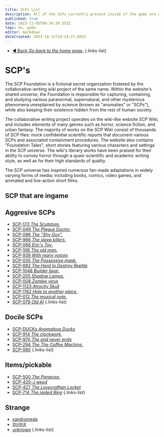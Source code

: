 ```yaml
---
title: SCPs List
description: All of the SCPs currently present inside of the game are on this page.
published: true
date: 2023-11-05T06:34:59.553Z
tags: en, game
editor: markdown
dateCreated: 2023-10-12T19:24:17.893Z
---
```


- [:arrow_backward: Back *Go back to the home page.*](/en/home#single-playerco-op)
{.links-list}
# SCP's


The SCP Foundation is a fictional secret organization fostered by the collaborative-writing wiki project of the same name. Within the website's shared universe, the Foundation is responsible for capturing, containing, and studying various paranormal, supernatural, and other mysterious phenomena unexplained by science (known as "anomalies" or "SCPs"), while also keeping their existence hidden from the rest of human society.

The collaborative writing project operates on the wiki-like website SCP Wiki, and includes elements of many genres such as horror, science fiction, and urban fantasy. The majority of works on the SCP Wiki consist of thousands of SCP files: mock confidential scientific reports that document various SCPs and associated containment procedures. The website also contains "Foundation Tales", short stories featuring various characters and settings in the SCP universe. The wiki's literary works have been praised for their ability to convey horror through a quasi-scientific and academic writing style, as well as for their high standards of quality.

The SCP universe has inspired numerous fan-made adaptations in widely varying forms of media; including books, comics, video games, and animated and live-action short films.
## SCP that are ingame
## Aggresive SCPs
- [SCP-173 *The Sculpture.* ](/en/game/scps/173)
- [SCP-049 *The Plague Doctor.* ](/en/game/scps/049)
- [ SCP-096 *The "Shy Guy".* ](/en/game/scps/096)
- [SCP-966 *The sleep killers.*](/en/game/scps/966)
- [SCP-066 *Eric's Toy.*](/en/game/scps/066)
- [SCP-106 *The old man.* ](/en/game/scps/106)
- [SCP-939 *With many voices*](/en/game/scps/939)
- [SCP-035 *The Possessive mask.*](/en/game/scps/035)
- [SCP-682 *The Hard to Destroy Reptile*](/en/game/scps/682)
- [SCP-1048 *Builder bear.*](/en/game/scps/1048)
-  [SCP-205 *Shadow Lamps.*](/en/game/scps/205)
- [SCP-008 *Zombie virus*](/en/game/scps/008)
- [SCP-1123 *Atrocity Skull*](/en/game/scps/1123)
- [SCP-1162 *Hole to another place.*](/en/game/scps/1162)
- [SCP-012 *The musical note*.](/en/game/scps/012)
- [SCP-079 *Old AI*](/en/game/scps/079)
{.links-list}
## Docile SCPs
- [SCP-DUCKs *Anomalous Ducks*](/en/game/scps/ducks)
- [SCP-914 *The clockwork.*](/en/game/scps/914)
- [SCP-970 *The end never ends*](/en/game/scps/970)
- [SCP-294 *The The Coffee Machine.*](/en/game/scps/294)
- [SCP-990](/en/game/scps/990)
{.links-list}
## Items/pickable
- [SCP-500 *The Panacea.*](/en/game/scps/500)
- [SCP-420-J *weed*](/en/game/scps/420-j)
- [SCP-427  *The Lovecraftian Locket*](/en/game/scps/427)
- [SCP-714 *The jaided Ring*](/en/game/scps/714)
{.links-list}
## Strange
- [xandromeda](/en/game/scps/xandromeda)
- [XtrithX](/en/game/scps/scps)
- [unknown](https://wiki.scpcbm.com/en/README)
{.links-list}